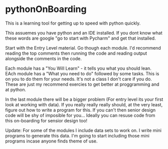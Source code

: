 # pythonOnBoarding
This is a learning tool for getting up to speed with python quickly.

This assuemes you have python and an IDE installed. If you dont know what these words are google "go to start with Pycharm" and
get that installed.

Start with the Entry Level material. Go though each module. I'd recommend reading the top comments then running the code and
reading output alongside the comments in the code.

Each module has a "You Will Learn" - it tells you what you should lean.
EAch module has a "What you need to do" followed by some tasks. This is on you to do them for your needs. It's not a class
I don't care if you do. These are just my recommend exercies to get better at proggramming and at python.

In the last module there will be a bigger problem (For entry level its your first look at working with data). If you really
really really should, at the very least, figure out how to write a program for this. If you can't then senior design code will
be shy of imposible for you... Ideally you can resuse code from this on-boarding for sensior design too!

Update: For some of the modules I include data sets to work on. I write mini programs to generate this data. I'm going to start including those mini programs incase anyone finds theme of use.
